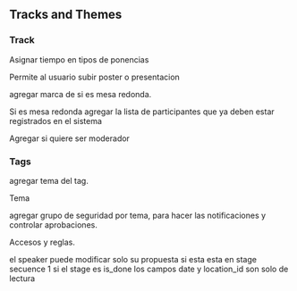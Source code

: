 Tracks and Themes
-------------------------------------

### Track
Asignar tiempo en tipos de ponencias

Permite al usuario subir poster o presentacion

agregar marca de si es mesa redonda.

Si es mesa redonda agregar la lista de participantes que ya deben estar registrados en el sistema

Agregar si quiere ser moderador

### Tags

agregar tema del tag.


Tema

agregar grupo de seguridad por tema, para hacer las notificaciones y controlar aprobaciones.

Accesos y reglas.

el speaker puede modificar solo su propuesta si esta esta en stage secuence 1
si el stage es is_done los campos
date y location_id son solo de lectura
